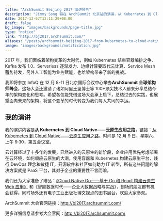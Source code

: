 ```yaml
---
title: "ArchSummit Beijing 2017 演讲预告"
description: "Jimmy Song 将在 ArchSummit 北京站的演讲，从 Kubernetes 到 Cloud Native，我的云原生应用之路。"
date: 2017-12-07T12:11:29+08:00
draft: false
bg_image: "images/backgrounds/page-title.jpg"
type: "notice"
link: "http://bj2017.archsummit.com/"
aliases: "/posts/archsummit-beijing-2017-from-kubernetes-to-cloud-native"
image: "images/backgrounds/notification.jpg"
---
```


2017 年，我们面临着架构变革的大时代，例如 Kubernetes 结束容器编排之争、Kafka 发布 1.0、Serverless 逐渐发力、边缘计算要取代云计算、Service Mesh 蓄势待发，另外人工智能为业务赋能，也给架构带来了新的挑战。

我即将参加 InfoQ 在 12 月 8-11 日北京国际会议中心举办**ArchSummit 全球架构师峰会**，这场大会还邀请了诸如阿里王坚博士等 100+顶尖技术人前来分享总结今年的架构变化和思考。希望各位能凭借这场大会承上启下，总结过去的实践，也展望面向未来的架构，将这个变革的时代转变为我们每人共同的幸运。

## 我的演讲

我的演讲内容是**从 Kubernetes 到 Cloud Native——云原生应用之路**，链接：[从 Kubernetes 到 Cloud Native——云原生应用之路](http://bj2017.archsummit.com/presentation/306)。时间是 12 月 9 日，星期六，上午 9:30，第五会议室。

云计算经过了十多年的发展，已然进入的云原生的新阶段，企业应用优先考虑部署在云环境，如何顺应云原生的大潮，使用容器和 Kubernetes 构建云原生平台，践行 DevOps 理念和敏捷 IT，开源软件和社区如何助力 IT 转型，所有这些问题的解决方案就是 PaaS 平台，其对于企业的重要性不言而喻。

我们还为大家准备了赠品：[《Cloud Native Go——基于 Go 和 React 构建云原生 Web 应用》](https://jimmysong.io/cloud-native-go/) 和《智能数据时代——企业大数据战略与实战》，到场的朋友都有机会获得，同时场外还有电子工业出版社博文视点的图书展台，欢迎大家参观。

ArchSummit 大会官网链接：<http://bj2017.archsummit.com/>

更多详细信息请参考大会官网：<http://bj2017.archsummit.com/>